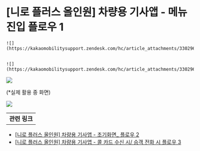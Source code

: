 # [니로 플러스 올인원] 차량용 기사앱 - 메뉴 진입 플로우 1

```
![](https://kakaomobilitysupport.zendesk.com/hc/article_attachments/33029675020313)
```

```
  
![](https://kakaomobilitysupport.zendesk.com/hc/article_attachments/33029651361817)
```

![](https://kakaomobilitysupport.zendesk.com/hc/article_attachments/33029910269977)

(\*실제 활용 중 화면)

![](https://kakaomobilitysupport.zendesk.com/hc/article_attachments/33029910277913)

|  |
| --- |
| **관련 링크** |

* [[니로 플러스 올인원] 차량용 기사앱 - 초기화면\_ 플로우 2](https://kakaomobilitysupport.zendesk.com/hc/ko/articles/29200776796441--%EB%8B%88%EB%A1%9C-%EC%98%AC%EC%9D%B8%EC%9B%90-%EB%94%94%EC%8A%A4%ED%94%8C%EB%A0%88%EC%9D%B4-%ED%83%9D%EC%8B%9C-%EC%B0%A8%EB%9F%89%EC%9A%A9-%EA%B8%B0%EC%82%AC%EC%95%B1-%EC%B4%88%EA%B8%B0%ED%99%94%EB%A9%B4-%ED%94%8C%EB%A1%9C%EC%9A%B0-2)
* [[니로 플러스 올인원] 차량용 기사앱 - 콜 카드 수신 시/ 승객 전화 시 플로우 3](https://kakaomobilitysupport.zendesk.com/hc/ko/articles/29201026731673--%EB%8B%88%EB%A1%9C-%EC%98%AC%EC%9D%B8%EC%9B%90-%EB%94%94%EC%8A%A4%ED%94%8C%EB%A0%88%EC%9D%B4-%ED%83%9D%EC%8B%9C-%EC%B0%A8%EB%9F%89%EC%9A%A9-%EA%B8%B0%EC%82%AC%EC%95%B1-%EC%BD%9C-%EC%B9%B4%EB%93%9C-%EC%88%98%EC%8B%A0-%EC%8B%9C-%EC%8A%B9%EA%B0%9D-%EC%A0%84%ED%99%94-%EC%8B%9C-%ED%94%8C%EB%A1%9C%EC%9A%B0-3)